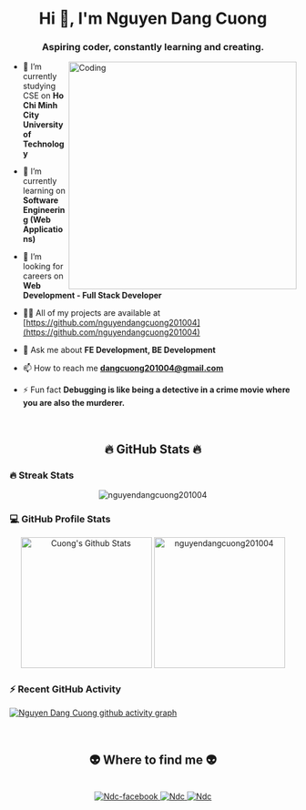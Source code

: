 <h1 align="center">Hi 👋, I'm Nguyen Dang Cuong</h1>
<h3 align="center">Aspiring coder, constantly learning and creating.</h3>

<img align="right" alt="Coding" width="400" src="https://cdn.dribbble.com/users/1162077/screenshots/3848914/programmer.gif">


- 🔭 I’m currently studying CSE on **Ho Chi Minh City University of Technology**
  
- 🔭 I’m currently learning on **Software Engineering (Web Applications)**

- 👯 I’m looking for careers on **Web Development - Full Stack Developer**

- 👨‍💻 All of my projects are available at [https://github.com/nguyendangcuong201004](https://github.com/nguyendangcuong201004)

- 💬 Ask me about **FE Development, BE Development**

- 📫 How to reach me **dangcuong201004@gmail.com**

- ⚡ Fun fact **Debugging is like being a detective in a crime movie where you are also the murderer.**

<br>

<h2 align="center">🔥 GitHub Stats 🔥</h2>

<h3> 🔥 Streak Stats</h3>

<p align="center"><img src="github-readme-streak-stats.herokuapp.com?user=nguyendangcuong201004&theme=tokyonight_duo" alt="nguyendangcuong201004" /></p>

<h3>💻 GitHub Profile Stats</h3>

<p align="center">
    <a href="https://github.com/anuraghazra/github-readme-stats">
	    <img alt="Cuong's Github Stats" src="https://github-readme-stats-sigma-five.vercel.app/api?username=nguyendangcuong201004&show_icons=true&count_private=true&locale=en&theme=tokyonight&layout=compact" height="230px"/></a>
	  <img src="https://github-readme-stats-sigma-five.vercel.app/api/top-langs?username=nguyendangcuong201004&langs_count=5&show_icons=true&locale=en&theme=tokyonight" alt="nguyendangcuong201004" height="230px"/>

<br>
  
<h3>⚡ Recent GitHub Activity</h3>
	
[![Nguyen Dang Cuong github activity graph](https://github-readme-activity-graph.vercel.app/graph?username=nguyendangcuong201004&theme=tokyo-night&area=true)](https://github.com/khasang12-khmt/github-readme-activity-graph)
 


<p align="left">
<br>
<h2 align="center">👽 Where to find me 👽</h2>
<br>
<!-- https://icons8.com -->
<div align="center">
  <a href="https://www.facebook.com/ndcisme" target="blank">
    <img src="https://img.icons8.com/bubbles/100/000000/facebook-new.png" alt="Ndc-facebook" />
  </a>
  <a href="https://www.linkedin.com/in/nguyen-dang-cuong-8b6665322/" target="blank">
    <img src="https://img.icons8.com/bubbles/100/000000/linkedin.png" alt="Ndc" />
  </a>
  <a href="mailto:dangcuong201004@gmail.com" target="top">
    <img src="https://img.icons8.com/bubbles/100/000000/apple-mail.png" alt="Ndc" />
  </a>
</div>
</p>

<br>
